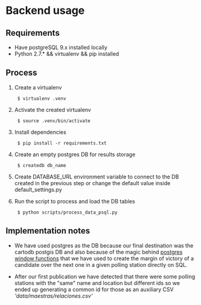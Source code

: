 Backend usage
=============

## Requirements
* Have postgreSQL 9.x installed locally
* Python 2.7.\* && virtualenv && pip installed 

## Process
1. Create a virtualenv

        $ virtualenv .venv

2. Activate the created virtualenv

        $ source .venv/bin/activate

3. Install dependencies

        $ pip install -r requirements.txt

4. Create an empty postgres DB for results storage

        $ createdb db_name

5. Create DATABASE_URL environment variable to connect to the DB created in the previous step or change the default value inside default_settings.py

6. Run the script to process and load the DB tables

        $ python scripts/process_data_psql.py  

## Implementation notes

* We have used postgres as the DB because our final destination was the cartodb postgis DB and also because of the magic behind [postgres window functions](http://www.postgresql.org/docs/9.4/static/functions-window.html) that we have used to create the margin of victory of a candidate over the next one in a given polling station directly on SQL.

* After our first publication we have detected that there were some polling stations with the "same" name and location but different ids so we ended up generating a common id for those as an auxiliary CSV _'data/maestras/relaciones.csv'_
